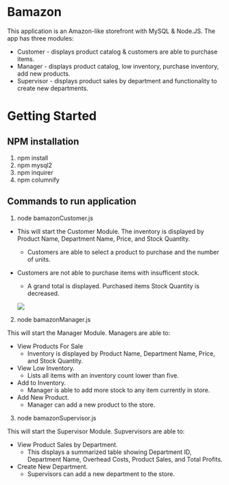 # Bamazon

This application is an Amazon-like storefront with MySQL & Node.JS. The app has three modules:

* Customer - displays product catalog & customers are able to purchase items.
* Manager - displays product catalog, low inventory, purchase inventory, add new products.
* Supervisor - displays product sales by department and functionality to create new departments.

# Getting Started

## NPM installation

1. npm install
2. npm mysql2
3. npm inquirer
4. npm columnify

## Commands to run application

1. node bamazonCustomer.js

* This will start the Customer Module.
The inventory is displayed by Product Name, Department Name, Price, and Stock Quantity.
	* Customers are able to select a product to purchase and the number of units.
* Customers are not able to purchase items with insufficent stock.
	* A grand total is displayed. Purchased items Stock Quantity is decreased.
	
	
	![](https://media.giphy.com/media/xThtai1YFD5mvQVu3S/giphy.gif)

2. node bamazonManager.js

This will start the Manager Module. Managers are able to:
* View Products For Sale
	* Inventory is displayed by Product Name, Department Name, Price, and Stock Quantity.
* View Low Inventory.
	* Lists all items with an inventory count lower than five.
* Add to Inventory.
	* Manager is able to add more stock to any item currently in store.
* Add New Product.
	* Manager can add a new product to the store.

3. node bamazonSupervisor.js

This will start the Supervisor Module. Supvervisors are able to:
* View Product Sales by Department.
	* This displays a summarized table showing Department ID, Department Name, Overhead Costs, Product Sales, and Total Profits.
* Create New Department.
	* Supervisors can add a new department to the store.

